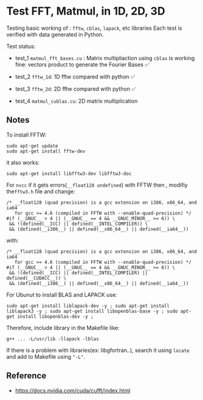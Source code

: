 # Test FFT, Matmul, in 1D, 2D, 3D

Testing basic working of : `fftw`, `cblas`, `lapack`, etc libraries
Each test is verified with data generated in Python.

Test status:

- test_1 `matmul_fft_bases.cu` : Matrix multipliaction using `cblas` is working fine: vectors product to generate the Fourier Bases :white_check_mark:

- test_2 `fftw_1d`: 1D fftw compared with python :white_check_mark: 

- test_3 `fftw_2d`: 2D fftw compared with python :white_check_mark:

- test_4 `matmul_cublas.cu`: 2D matrix multiplication 

## Notes

To install FFTW:

	sudo apt-get update
	sudo apt-get install fftw-dev

it also works:

	sudo apt-get install libfftw3-dev libfftw3-doc

For `nvcc` if it gets errors(`__float128 undefined`) with FFTW then , modifiy the`fftw3.h` file and change:

	/* __float128 (quad precision) is a gcc extension on i386, x86_64, and ia64     
	   for gcc >= 4.6 (compiled in FFTW with --enable-quad-precision) */
	#if (__GNUC__ > 4 || (__GNUC__ == 4 && __GNUC_MINOR__ >= 6)) \
	 && !(defined(__ICC) || defined(__INTEL_COMPILER)) \
	 && (defined(__i386__) || defined(__x86_64__) || defined(__ia64__))



with:

	/* __float128 (quad precision) is a gcc extension on i386, x86_64, and ia64     
	   for gcc >= 4.6 (compiled in FFTW with --enable-quad-precision) */
	#if (__GNUC__ > 4 || (__GNUC__ == 4 && __GNUC_MINOR__ >= 6)) \
	 && !(defined(__ICC) || defined(__INTEL_COMPILER) || defined(__CUDACC__)) \
	 && (defined(__i386__) || defined(__x86_64__) || defined(__ia64__))

For Ubunut to install BLAS and LAPACK use:

	sudo apt-get install liblapack-dev -y ; sudo apt-get install liblapack3 -y ; sudo apt-get install libopenblas-base -y ; sudo apt-get install libopenblas-dev -y ;

Therefore, include library in the Makefile like:

	g++ ... -L/usr/lib -llapack -lblas

If there is a problem with libraries(ex: libgfortran..), search it using `locate` and add to Makefile using `"-L"`.


## Reference

- https://docs.nvidia.com/cuda/cufft/index.html




